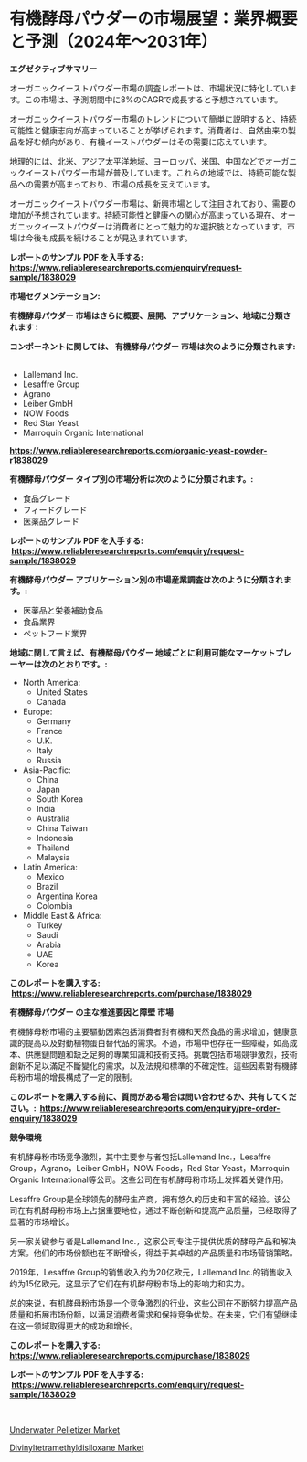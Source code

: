 <p><h1>有機酵母パウダーの市場展望：業界概要と予測（2024年〜2031年）</h1></p><p><strong>エグゼクティブサマリー</strong></p>
<p><p>オーガニックイーストパウダー市場の調査レポートは、市場状況に特化しています。この市場は、予測期間中に8%のCAGRで成長すると予想されています。 </p><p>オーガニックイーストパウダー市場のトレンドについて簡単に説明すると、持続可能性と健康志向が高まっていることが挙げられます。消費者は、自然由来の製品を好む傾向があり、有機イーストパウダーはその需要に応えています。 </p><p>地理的には、北米、アジア太平洋地域、ヨーロッパ、米国、中国などでオーガニックイーストパウダー市場が普及しています。これらの地域では、持続可能な製品への需要が高まっており、市場の成長を支えています。 </p><p>オーガニックイーストパウダー市場は、新興市場として注目されており、需要の増加が予想されています。持続可能性と健康への関心が高まっている現在、オーガニックイーストパウダーは消費者にとって魅力的な選択肢となっています。市場は今後も成長を続けることが見込まれています。</p></p>
<p><strong>レポートのサンプル PDF を入手する: <a href="https://www.reliableresearchreports.com/enquiry/request-sample/1838029">https://www.reliableresearchreports.com/enquiry/request-sample/1838029</a></strong></p>
<p><strong>市場セグメンテーション:</strong></p>
<p><strong> 有機酵母パウダー 市場はさらに概要、展開、アプリケーション、地域に分類されます :</strong></p>
<p><strong>コンポーネントに関しては、 有機酵母パウダー 市場は次のように分類されます: &nbsp;</strong></p>
<p><ul><li>Lallemand Inc.</li><li>Lesaffre Group</li><li>Agrano</li><li>Leiber GmbH</li><li>NOW Foods</li><li>Red Star Yeast</li><li>Marroquin Organic International</li></ul></p>
<p><strong><a href="https://www.reliableresearchreports.com/organic-yeast-powder-r1838029">https://www.reliableresearchreports.com/organic-yeast-powder-r1838029</a></strong></p>
<p><strong> 有機酵母パウダー タイプ別の市場分析は次のように分類されます。:</strong></p>
<p><ul><li>食品グレード</li><li>フィードグレード</li><li>医薬品グレード</li></ul></p>
<p><strong>レポートのサンプル PDF を入手する: &nbsp;<a href="https://www.reliableresearchreports.com/enquiry/request-sample/1838029">https://www.reliableresearchreports.com/enquiry/request-sample/1838029</a></strong></p>
<p><strong> 有機酵母パウダー アプリケーション別の市場産業調査は次のように分類されます。:</strong></p>
<p><ul><li>医薬品と栄養補助食品</li><li>食品業界</li><li>ペットフード業界</li></ul></p>
<p><strong>地域に関して言えば、有機酵母パウダー 地域ごとに利用可能なマーケットプレーヤーは次のとおりです。:</strong></p>
<p><ul>
    <li>
        North America:
        <ul>
            <li>United States</li>
            <li>Canada</li>
        </ul>
    </li>
    <li>
        Europe:
        <ul>
            <li>Germany</li>
            <li>France</li>
            <li>U.K.</li>
            <li>Italy</li>
            <li>Russia</li>
        </ul>
    </li>
    <li>
        Asia-Pacific:
        <ul>
            <li>China</li>
            <li>Japan</li>
            <li>South Korea</li>
            <li>India</li>
            <li>Australia</li>
            <li>China Taiwan</li>
            <li>Indonesia</li>
            <li>Thailand</li>
            <li>Malaysia</li>
        </ul>
    </li>
    <li>
        Latin America:
        <ul>
            <li>Mexico</li>
            <li>Brazil</li>
            <li>Argentina Korea</li>
            <li>Colombia</li>
        </ul>
    </li>
    <li>
        Middle East & Africa:
        <ul>
            <li>Turkey</li>
            <li>Saudi</li>
            <li>Arabia</li>
            <li>UAE</li>
            <li>Korea</li>
        </ul>
    </li>
    </ul></p>
<p><strong>このレポートを購入する: &nbsp;<a href="https://www.reliableresearchreports.com/purchase/1838029">https://www.reliableresearchreports.com/purchase/1838029</a></strong></p>
<p><strong>有機酵母パウダー の主な推進要因と障壁 市場</strong></p>
<p><p>有機酵母粉市場的主要驅動因素包括消費者對有機和天然食品的需求增加，健康意識的提高以及對動植物蛋白替代品的需求。不過，市場中也存在一些障礙，如高成本、供應鏈問題和缺乏足夠的專業知識和技術支持。挑戰包括市場競爭激烈，技術創新不足以滿足不斷變化的需求，以及法規和標準的不確定性。這些因素對有機酵母粉市場的增長構成了一定的限制。</p></p>
<p><strong>このレポートを購入する前に、質問がある場合は問い合わせるか、共有してください。:&nbsp; <a href="https://www.reliableresearchreports.com/enquiry/pre-order-enquiry/1838029">https://www.reliableresearchreports.com/enquiry/pre-order-enquiry/1838029</a></strong></p>
<p><strong>競争環境</strong></p>
<p><p>有机酵母粉市场竞争激烈，其中主要参与者包括Lallemand Inc.，Lesaffre Group，Agrano，Leiber GmbH，NOW Foods，Red Star Yeast，Marroquin Organic International等公司。这些公司在有机酵母粉市场上发挥着关键作用。</p><p>Lesaffre Group是全球领先的酵母生产商，拥有悠久的历史和丰富的经验。该公司在有机酵母粉市场上占据重要地位，通过不断创新和提高产品质量，已经取得了显著的市场增长。</p><p>另一家关键参与者是Lallemand Inc.，这家公司专注于提供优质的酵母产品和解决方案。他们的市场份额也在不断增长，得益于其卓越的产品质量和市场营销策略。</p><p>2019年，Lesaffre Group的销售收入约为20亿欧元，Lallemand Inc.的销售收入约为15亿欧元，这显示了它们在有机酵母粉市场上的影响力和实力。</p><p>总的来说，有机酵母粉市场是一个竞争激烈的行业，这些公司在不断努力提高产品质量和拓展市场份额，以满足消费者需求和保持竞争优势。在未来，它们有望继续在这一领域取得更大的成功和增长。</p></p>
<p><strong>このレポートを購入する: &nbsp; <a href="https://www.reliableresearchreports.com/purchase/1838029">https://www.reliableresearchreports.com/purchase/1838029</a></strong></p>
<p><strong>レポートのサンプル PDF を入手する: &nbsp;<a href="https://www.reliableresearchreports.com/enquiry/request-sample/1838029">https://www.reliableresearchreports.com/enquiry/request-sample/1838029</a></strong><strong></strong></p>
<p>&nbsp;</p>
<p><p><a href="https://github.com/Angelnienowdseej3e45z3p8c/Market-Research-Report-List-2/blob/main/underwater-pelletizer-market.md">Underwater Pelletizer Market</a></p><p><a href="https://extreme-scabiosa-c81.notion.site/Divinyltetramethyldisiloxane-Market-Analysis-and-Market-Size-Global-Industry-Overview-Market-Segme-2adaeb2c756a46e2998fd97e18e18c8a">Divinyltetramethyldisiloxane Market</a></p></p>